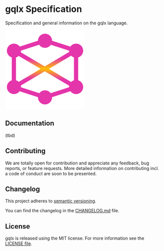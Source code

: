 # gqlx Specification

Specification and general information on the gqlx language.

![gqlx Logo](logo.png)

## Documentation

(tbd)

## Contributing

We are totally open for contribution and appreciate any feedback, bug reports, or feature requests. More detailed information on contributing incl. a code of conduct are soon to be presented.

## Changelog

This project adheres to [semantic versioning](https://semver.org).

You can find the changelog in the [CHANGELOG.md](CHANGELOG.md) file.

## License

gqlx is released using the MIT license. For more information see the [LICENSE file](LICENSE).

